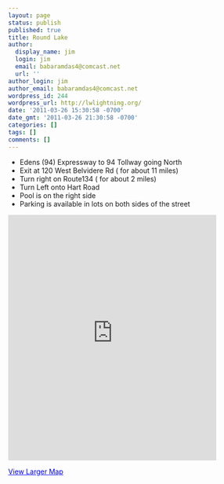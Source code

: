 ```yaml
---
layout: page
status: publish
published: true
title: Round Lake
author:
  display_name: jim
  login: jim
  email: babaramdas4@comcast.net
  url: ''
author_login: jim
author_email: babaramdas4@comcast.net
wordpress_id: 244
wordpress_url: http://lwlightning.org/
date: '2011-03-26 15:30:58 -0700'
date_gmt: '2011-03-26 21:30:58 -0700'
categories: []
tags: []
comments: []
---
```


* Edens (94) Expressway to 94 Tollway going North
* Exit at 120 West Belvidere Rd  ( for about 11 miles)
* Turn right on Route134 ( for about 2 miles)
* Turn Left  onto Hart Road  
* Pool is on the right side  
* Parking is available in lots on both sides of the street

<iframe width="425" height="500" frameborder="0" scrolling="no" marginheight="0" marginwidth="0" src="http://maps.google.com/maps?oe=utf-8&client=firefox-a&ie=UTF8&q=round+lake+pool&fb=1&gl=us&hq=pool&hnear=Round+Lake,+IL&cid=0,0,5793402439360205289&ll=42.372559,-88.100481&spn=0.031705,0.036478&z=14&iwloc=A&output=embed"></iframe>

<a href="http://maps.google.com/maps?oe=utf-8&client=firefox-a&ie=UTF8&q=round+lake+pool&fb=1&gl=us&hq=pool&hnear=Round+Lake,+IL&cid=0,0,5793402439360205289&ll=42.372559,-88.100481&spn=0.031705,0.036478&z=14&iwloc=A&source=embed" style="color:#0000FF;text-align:left">View Larger Map</a>

